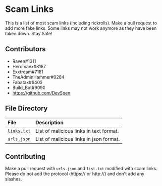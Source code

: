 # Scam Links
This is a list of most scam links (including rickrolls). Make a pull request to add more fake links. Some links may not work anymore as they have been taken down. Stay Safe!

## Contributors
 - Raven#1311
 - Heromaex#8187
 - Exxtream#7181
 - TheAdminHammer#0284
 - Fabatax#6403
 - Build_Bot#9090
 - https://github.com/DevSpen 

## File Directory

| File | Description |
| :--- | :--- |
| [`links.txt`](./list.txt) | List of malicious links in text format.
| [`urls.json`](./urls.json) | List of malicious links in json format.

## Contributing

Make a pull request with `urls.json` and `list.txt` modified with scam links. Please do not add the protocol (https:// or http://) and don't add any slashes.

